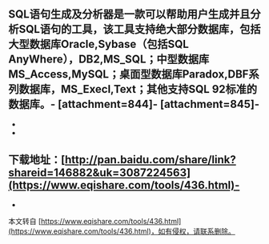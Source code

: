 SQL语句生成及分析器是一款可以帮助用户生成并且分析SQL语句的工具，该工具支持绝大部分数据库，包括大型数据库Oracle,Sybase（包括SQL AnyWhere），DB2,MS\_SQL；中型数据库MS\_Access,MySQL；桌面型数据库Paradox,DBF系列数据库，MS\_Execl,Text；其他支持SQL 92标准的数据库。-
\[attachment=844\]-
\[attachment=845\]-
-
-
-
下载地址：[http://pan.baidu.com/share/link?shareid=146882&uk=3087224563](https://www.eqishare.com/tools/436.html)-
-

-

本文转自 [https://www.eqishare.com/tools/436.html](https://www.eqishare.com/tools/436.html)，如有侵权，请联系删除。